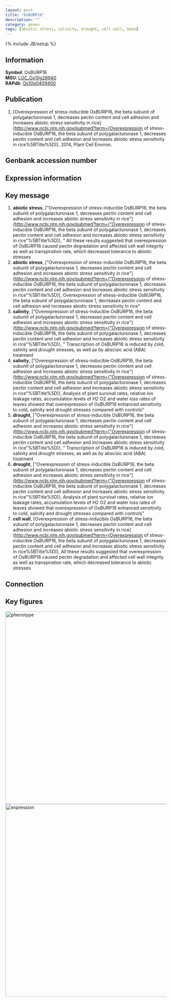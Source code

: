 ```yaml
---
layout: post
title: "OsBURP16"
description: ""
category: genes
tags: [abiotic stress, salinity, drought, cell wall, Gene]
---
```

{% include JB/setup %}

## Information
__Symbol__: OsBURP16  
__MSU__: [LOC_Os10g26940](http://rice.plantbiology.msu.edu/cgi-bin/ORF_infopage.cgi?orf=LOC_Os10g26940)  
__RAPdb__: [Os10g0409400](http://rapdb.dna.affrc.go.jp/viewer/gbrowse_details/irgsp1?name=Os10g0409400)  

## Publication
1. [Overexpression of stress-inducible OsBURP16, the beta subunit of polygalacturonase 1, decreases pectin content and cell adhesion and increases abiotic stress sensitivity in rice](http://www.ncbi.nlm.nih.gov/pubmed?term=(Overexpression of stress-inducible OsBURP16, the beta subunit of polygalacturonase 1, decreases pectin content and cell adhesion and increases abiotic stress sensitivity in rice%5BTitle%5D)), 2014, Plant Cell Environ.

## Genbank accession number

## Expression information

## Key message
1. __abiotic stress__, ["Overexpression of stress-inducible OsBURP16, the beta subunit of polygalacturonase 1, decreases pectin content and cell adhesion and increases abiotic stress sensitivity in rice"](http://www.ncbi.nlm.nih.gov/pubmed?term=("Overexpression of stress-inducible OsBURP16, the beta subunit of polygalacturonase 1, decreases pectin content and cell adhesion and increases abiotic stress sensitivity in rice"%5BTitle%5D)), " All these results suggested that overexpression of OsBURP16 caused pectin degradation and affected cell wall integrity as well as transpiration rate, which decreased tolerance to abiotic stresses
2. __abiotic stress__, ["Overexpression of stress-inducible OsBURP16, the beta subunit of polygalacturonase 1, decreases pectin content and cell adhesion and increases abiotic stress sensitivity in rice"](http://www.ncbi.nlm.nih.gov/pubmed?term=("Overexpression of stress-inducible OsBURP16, the beta subunit of polygalacturonase 1, decreases pectin content and cell adhesion and increases abiotic stress sensitivity in rice"%5BTitle%5D)), Overexpression of stress-inducible OsBURP16, the beta subunit of polygalacturonase 1, decreases pectin content and cell adhesion and increases abiotic stress sensitivity in rice"
3. __salinity__, ["Overexpression of stress-inducible OsBURP16, the beta subunit of polygalacturonase 1, decreases pectin content and cell adhesion and increases abiotic stress sensitivity in rice"](http://www.ncbi.nlm.nih.gov/pubmed?term=("Overexpression of stress-inducible OsBURP16, the beta subunit of polygalacturonase 1, decreases pectin content and cell adhesion and increases abiotic stress sensitivity in rice"%5BTitle%5D)), " Transcription of OsBURP16 is induced by cold, salinity and drought stresses, as well as by abscisic acid (ABA) treatment
4. __salinity__, ["Overexpression of stress-inducible OsBURP16, the beta subunit of polygalacturonase 1, decreases pectin content and cell adhesion and increases abiotic stress sensitivity in rice"](http://www.ncbi.nlm.nih.gov/pubmed?term=("Overexpression of stress-inducible OsBURP16, the beta subunit of polygalacturonase 1, decreases pectin content and cell adhesion and increases abiotic stress sensitivity in rice"%5BTitle%5D)),  Analysis of plant survival rates, relative ion leakage rates, accumulation levels of H2 O2 and water loss rates of leaves showed that overexpression of OsBURP16 enhanced sensitivity to cold, salinity and drought stresses compared with controls"
5. __drought__, ["Overexpression of stress-inducible OsBURP16, the beta subunit of polygalacturonase 1, decreases pectin content and cell adhesion and increases abiotic stress sensitivity in rice"](http://www.ncbi.nlm.nih.gov/pubmed?term=("Overexpression of stress-inducible OsBURP16, the beta subunit of polygalacturonase 1, decreases pectin content and cell adhesion and increases abiotic stress sensitivity in rice"%5BTitle%5D)), " Transcription of OsBURP16 is induced by cold, salinity and drought stresses, as well as by abscisic acid (ABA) treatment
6. __drought__, ["Overexpression of stress-inducible OsBURP16, the beta subunit of polygalacturonase 1, decreases pectin content and cell adhesion and increases abiotic stress sensitivity in rice"](http://www.ncbi.nlm.nih.gov/pubmed?term=("Overexpression of stress-inducible OsBURP16, the beta subunit of polygalacturonase 1, decreases pectin content and cell adhesion and increases abiotic stress sensitivity in rice"%5BTitle%5D)),  Analysis of plant survival rates, relative ion leakage rates, accumulation levels of H2 O2 and water loss rates of leaves showed that overexpression of OsBURP16 enhanced sensitivity to cold, salinity and drought stresses compared with controls"
7. __cell wall__, [Overexpression of stress-inducible OsBURP16, the beta subunit of polygalacturonase 1, decreases pectin content and cell adhesion and increases abiotic stress sensitivity in rice](http://www.ncbi.nlm.nih.gov/pubmed?term=(Overexpression of stress-inducible OsBURP16, the beta subunit of polygalacturonase 1, decreases pectin content and cell adhesion and increases abiotic stress sensitivity in rice%5BTitle%5D)),  All these results suggested that overexpression of OsBURP16 caused pectin degradation and affected cell wall integrity as well as transpiration rate, which decreased tolerance to abiotic stresses

## Connection

## Key figures
<img src="http://ricencode.github.io/images/OsBURP16.pheno.png" alt="phenotype"  style="width: 600px;"/>

<img src="http://ricencode.github.io/images/OsBURP16.exp.png" alt="expression"  style="width: 600px;"/>


